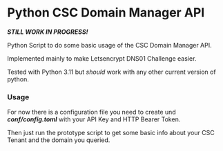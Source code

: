 # Python CSC Domain Manager API

***STILL WORK IN PROGRESS!***

Python Script to do some basic usage of the CSC Domain Manager API.

Implemented mainly to make Letsencrypt DNS01 Challenge easier.

Tested with Python 3.11 but *should* work with any other current version of python.

### Usage

For now there is a configuration file you need to create und ***conf/config.toml*** with your API Key and HTTP Bearer
Token.

Then just run the prototype script to get some basic info about your CSC Tenant and the domain you queried. 